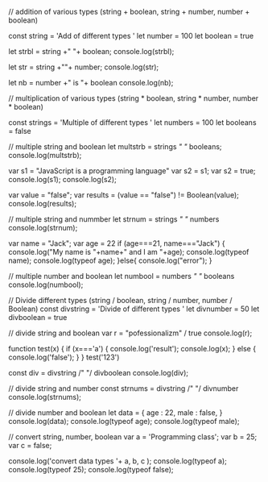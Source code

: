 // addition of various types (string + boolean, string + number, number + boolean)

const string = 'Add of different types '
let number = 100
let boolean = true

let strbl = string +" "+ boolean;
console.log(strbl);

let str = string +""+ number;
console.log(str); 

let nb = number +" is "+ boolean
console.log(nb);


// multiplication of various types (string * boolean, string * number, number * boolean)

const strings = 'Multiple of different types '
let numbers = 100
let booleans = false

// multiple string and boolean
let multstrb = strings *" "* booleans;
console.log(multstrb);

var s1 = "JavaScript is a programming language"
var s2 = s1;
var s2 = true;
console.log(s1);
console.log(s2);

var value = "false";
var results = (value == "false") != Boolean(value);
console.log(results);

// multiple string and nummber 
let strnum = strings *" "* numbers
console.log(strnum);


var name = "Jack";
var age = 22
if (age===21, name==="Jack") {
    console.log("My name is "+name+" and I am "+age);
    console.log(typeof name);
    console.log(typeof age);
}else{
    console.log("error");
}

// multiple number and boolean
let numbool = numbers *" "* booleans
console.log(numbool);


// Divide different types (string / boolean, string / number, number / Boolean)
const divstring = 'Divide of different types '
let divnumber = 50
let divboolean = true

// divide string and boolean
var r = "pofessionalizm" / true
console.log(r);

function test(x) {
    if (x==='a') {
        console.log('result');
        console.log(x);
    } else {
        console.log('false');
    }
}
test('123')


const div = divstring /" "/ divboolean
console.log(div);


// divide string and number
const strnums = divstring /" "/ divnumber
console.log(strnums);

// divide number and boolean
let data = {
    age : 22,
    male : false,
}
console.log(data);
console.log(typeof age);
console.log(typeof male);


// convert string, number, boolean
var a = 'Programming class';
var b = 25;
var c = false;

console.log('convert data types '+ a, b, c );
console.log(typeof a);
console.log(typeof 25);
console.log(typeof false);
